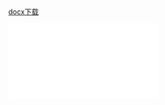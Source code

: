 [docx下载](../varied/院秘2024跨年夜策划案.docx)

<object data="../院秘2024跨年夜策划案.pdf" type="application/pdf" width="100%" height = "800">
    <embed src="../院秘2024跨年夜策划案.pdf" type="application/pdf" />
</object>